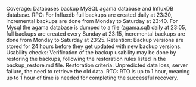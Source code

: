 Coverage: Databases backup MySQL agama database and InfluxDB database.
RPO: For Influxdb full backups are created daily at 23:30, incremental backups are done from Monday to Saturday at 23:40. For Mysql the agama database is dumped to a file (agama.sql) daily at 23:05, full backups are created every Sunday at 23:15, incremental backups are done from Monday to Saturday at 23:25.
Retention: Backup versions are stored for 24 hours before they get updated with new backup versions.
Usability checks: Verification of the backup usability may be done by restoring the backups, following the restoration rules listed in the backup_restore.md file.
Restoration criteria: Unpredicted data loss, server failure, the need to retrieve the old data.
RTO: RTO is up to 1 hour, meaning up to 1 hour of time is needed for completing the successful recovery.
